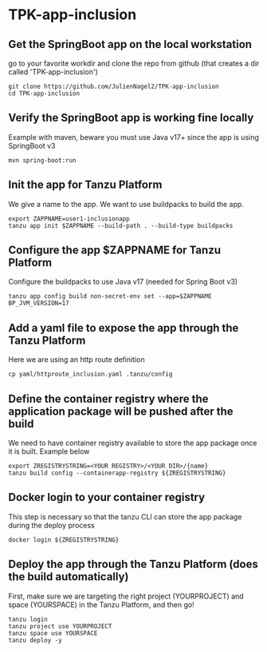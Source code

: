 # TPK-app-inclusion

## Get the SpringBoot app on the local workstation
go to your favorite workdir and clone the repo from github (that creates a dir called 'TPK-app-inclusion')
```
git clone https://github.com/JulienNagel2/TPK-app-inclusion
cd TPK-app-inclusion
```

## Verify the SpringBoot app is working fine locally 
Example with maven, beware you must use Java v17+ since the app is using SpringBoot v3
```
mvn spring-boot:run
```

## Init the app for Tanzu Platform
We give a name to the app. We want to use buildpacks to build the app.
```
export ZAPPNAME=user1-inclusionapp
tanzu app init $ZAPPNAME --build-path . --build-type buildpacks
```

## Configure the app $ZAPPNAME for Tanzu Platform
Configure the buildpacks to use Java v17 (needed for Spring Boot v3)
```
tanzu app config build non-secret-env set --app=$ZAPPNAME BP_JVM_VERSION=17
```

## Add a yaml file to expose the app through the Tanzu Platform 
Here we are using an http route definition
```
cp yaml/httproute_inclusion.yaml .tanzu/config
```

## Define the container registry where the application package will be pushed after the build
We need to have container registry available to store the app package once it is built. Example below
```
export ZREGISTRYSTRING=<YOUR REGISTRY>/<YOUR DIR>/{name}
tanzu build config --containerapp-registry ${ZREGISTRYSTRING}
```

## Docker login to your container registry 
This step is necessary so that the tanzu CLI can store the app package during the deploy process
```
docker login ${ZREGISTRYSTRING}
```

## Deploy the app through the Tanzu Platform (does the build automatically)
First, make sure we are targeting the right project (YOURPROJECT) and space (YOURSPACE) in the Tanzu Platform, and then go!
```
tanzu login
tanzu project use YOURPROJECT
tanzu space use YOURSPACE
tanzu deploy -y
```



